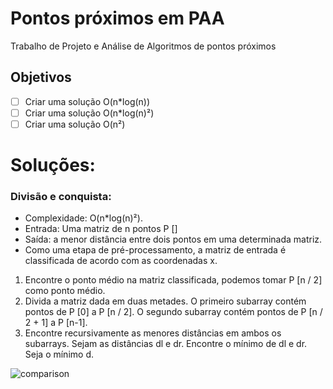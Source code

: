 # Pontos próximos em PAA

Trabalho de Projeto e Análise de Algoritmos de pontos próximos

## Objetivos

- [ ] Criar uma solução O(n*log(n)) 
- [ ] Criar uma solução O(n*log(n)²)
- [ ] Criar uma solução O(n²) 

# Soluções:

### Divisão e conquista:

- Complexidade: O(n*log(n)²).
- Entrada: Uma matriz de n pontos P []
- Saída: a menor distância entre dois pontos em uma determinada matriz.
- Como uma etapa de pré-processamento, a matriz de entrada é classificada de acordo com as coordenadas x.
1) Encontre o ponto médio na matriz classificada, podemos tomar P [n / 2] como ponto médio.
2) Divida a matriz dada em duas metades. O primeiro subarray contém pontos de P [0] a P [n / 2]. O segundo subarray contém pontos de P [n / 2 + 1] a P [n-1].
3) Encontre recursivamente as menores distâncias em ambos os subarrays. Sejam as distâncias dl e dr. Encontre o mínimo de dl e dr. Seja o mínimo d.

![comparison](img/comparison.jpg)

